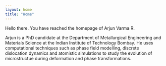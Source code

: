 ```yaml
---
layout: home
title: "Home"
---
```


Hello there. You have reached the homepage of Arjun Varma R. 

Arjun is a PhD candidate at the Department of Metallurgical Engineering and Materials Science at the Indian Institute of 
Technology Bombay. He uses computational techniques such as phase field modelling, discrete dislocation dynamics and 
atomistic simulations to study the evolution of microstructue during deformation and phase transformations.


